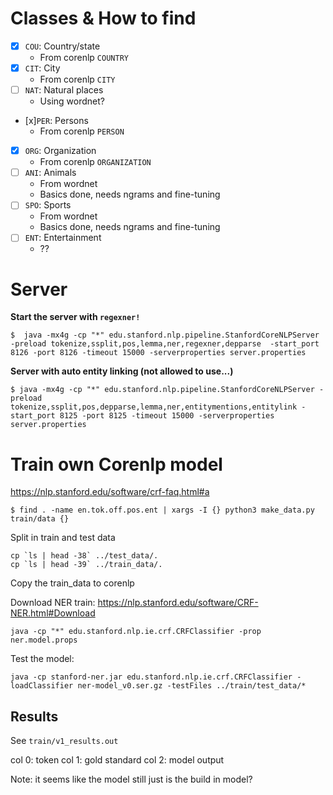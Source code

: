 
# Classes & How to find

- [x] `COU`: Country/state
  - From corenlp `COUNTRY`
- [x] `CIT`: City
  - From corenlp `CITY`
- [ ] `NAT`: Natural places
  - Using wordnet?
- [x]`PER`: Persons
  - From corenlp `PERSON`
- [x] `ORG`: Organization
  - From corenlp `ORGANIZATION`
- [ ] `ANI`: Animals
  - From wordnet
  - Basics done, needs ngrams and fine-tuning
- [ ] `SPO`: Sports
  - From wordnet
  - Basics done, needs ngrams and fine-tuning
- [ ] `ENT`: Entertainment
  - ??

# Server

**Start the server with `regexner!`**

```
$  java -mx4g -cp "*" edu.stanford.nlp.pipeline.StanfordCoreNLPServer -preload tokenize,ssplit,pos,lemma,ner,regexner,depparse  -start_port 8126 -port 8126 -timeout 15000 -serverproperties server.properties
```

**Server with auto entity linking (not allowed to use...)**

```
$ java -mx4g -cp "*" edu.stanford.nlp.pipeline.StanfordCoreNLPServer -preload tokenize,ssplit,pos,depparse,lemma,ner,entitymentions,entitylink -start_port 8125 -port 8125 -timeout 15000 -serverproperties server.properties
```

# Train own Corenlp model

https://nlp.stanford.edu/software/crf-faq.html#a

```
$ find . -name en.tok.off.pos.ent | xargs -I {} python3 make_data.py train/data {}
```

Split in train and test data

```
cp `ls | head -38` ../test_data/.
cp `ls | head -39` ../train_data/.
```

Copy the train_data to corenlp

Download NER train: https://nlp.stanford.edu/software/CRF-NER.html#Download

```
java -cp "*" edu.stanford.nlp.ie.crf.CRFClassifier -prop ner.model.props
```

Test the model:
```
java -cp stanford-ner.jar edu.stanford.nlp.ie.crf.CRFClassifier -loadClassifier ner-model_v0.ser.gz -testFiles ../train/test_data/*
```

## Results

See `train/v1_results.out`

col 0: token
col 1: gold standard
col 2: model output

Note: it seems like the model still just is the build in model?
